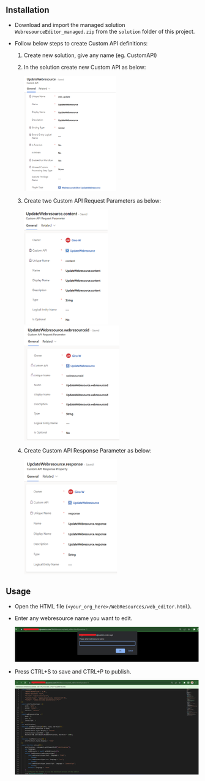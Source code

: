 ## Installation

- Download and import the managed solution `WebresourceEditor_managed.zip` from the `solution` folder of this project.
- Follow below steps to create Custom API definitions:

  1. Create new solution, give any name (eg. CustomAPI)
  2. In the solution create new Custom API as below:

     ![Custom API](resources/customapi.png)

  3. Create two Custom API Request Parameters as below:

     ![Content](resources/content.png)
     ![Webresourceid](resources/webresourceid.png)

  4. Create Custom API Response Parameter as below:

     ![response](resources/response.png)

## Usage

- Open the HTML file (`<your_org_here>/WebResources/web_editor.html`).
- Enter any webresource name you want to edit.

  ![popup](resources/popup.png)

- Press CTRL+S to save and CTRL+P to publish.

  ![editor](resources/editor.png)

<style>
    img {
      max-height:300px;
    }
</style>
